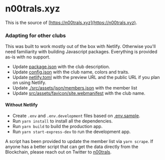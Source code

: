 # n00trals.xyz

This is the source of [https://n00trals.xyz](https://n00trals.xyz).

### Adapting for other clubs

This was built to work mostly out of the box with Netlify. Otherwise you'll need familiarity with building Javascript packages. Everything is provided as-is with no support.

- Update [package.json](./package.json) with the club description.
- Update [config.json](./config.json) with the club name, colors and traits.
- Update [netlify.toml](./netlify.toml) with the preview URL and the public URL if you plan on using Netlify.
- Update [./src/assets/json/members.json](./src/assets/json/members.json) with the member list
- Update [src/assets/favicon/site.webmanifest](./src/assets/favicon/site.webmanifest) with the club name.

#### Without Netlify

* Create `.env` and `.env.development` files based on [.env.sample](./.env.sample).
* Run `yarn install` to install all the dependencies.
* Run `yarn build` to build the production app.
* Run `yarn start-express-dev` to run the development app.

A script has been provided to update the member list via `yarn scrape`. If anyone has a better script that can get the data directly from the Blockchain, please reach out on Twitter to [n00trals](https://twitter.com/n00trals).
